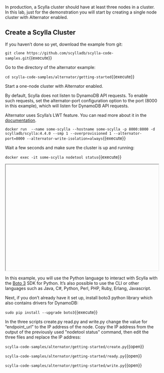 In production, a Scylla cluster should have at least three nodes in a cluster. In this lab, just for the demonstration you will start by creating a single node cluster with Alternator enabled.


## Create a Scylla Cluster

If you haven’t done so yet, download the example from git:

`git clone https://github.com/scylladb/scylla-code-samples.git`{{execute}}

Go to the directory of the alternator example:

`cd scylla-code-samples/alternator/getting-started`{{execute}}

Start a one-node cluster with Alternator enabled. 

By default, Scylla does not listen to DynamoDB API requests. To enable such requests, set the alternator-port configuration option to the port (8000 in this example), which will listen for DynamoDB API requests.

Alternator uses Scylla’s LWT feature. You can read more about it in the [documentation](https://docs.scylladb.com/using-scylla/lwt/).

`docker run  --name some-scylla --hostname some-scylla -p 8000:8000 -d scylladb/scylla:4.4.0 --smp 1 --overprovisioned 1 --alternator-port=8000 --alternator-write-isolation=always`{{execute}}

Wait a few seconds and make sure the cluster is up and running:

`docker exec -it some-scylla nodetool status`{{execute}}

<iframe 
    width="100%"
    height="350"    
    src="data:text/html;charset=utf-8,
    <head><base target='_blank' /></head>
    <body><script src='https://gist.github.com/guy9/6fd547f77ebe3a86e4d7435f53b5bd42.js'></script>
    </body>">
    </iframe>

In this example, you will use the Python language to interact with Scylla with the [Boto 3](https://boto3.amazonaws.com/v1/documentation/api/latest/index.html) SDK for Python. It’s also possible to use the CLI or other languages such as Java, C#, Python, Perl, PHP, Ruby, Erlang, Javascript. 

Next, if you don’t already have it set up, install boto3 python library which also contains drivers for DynamoDB:

`sudo pip install --upgrade boto3`{{execute}}

In the three scripts create.py read.py and write.py change the value for “endpoint_url” to the IP address of the node. Copy the IP address from the output of the previously used "nodetool status" command, then edit the three files and replace the IP address:

`scylla-code-samples/alternator/getting-started/create.py`{{open}}

`scylla-code-samples/alternator/getting-started/ready.py`{{open}}

`scylla-code-samples/alternator/getting-started/write.py`{{open}}


